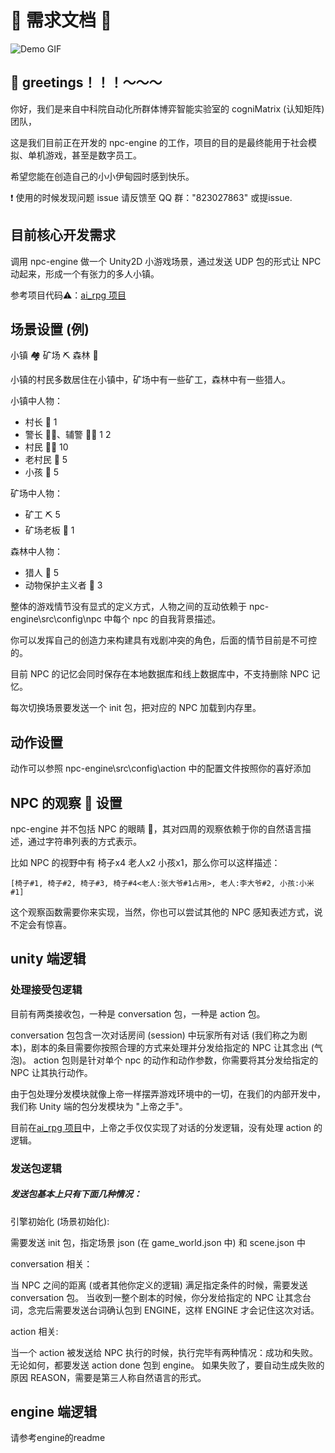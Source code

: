 # 🌟 需求文档 🌟

![Demo GIF](https://jackal-u-dance.oss-cn-beijing.aliyuncs.com/demo.gif)


## 👋 greetings！！！～～～

你好，我们是来自中科院自动化所群体博弈智能实验室的 cogniMatrix (认知矩阵) 团队，

这是我们目前正在开发的 npc-engine 的工作，项目的目的是最终能用于社会模拟、单机游戏，甚至是数字员工。

希望您能在创造自己的小小伊甸园时感到快乐。

❗️ 使用的时候发现问题 issue 请反馈至 QQ 群："823027863" 或提issue.

## 目前核心开发需求
调用 npc-engine 做一个 Unity2D 小游戏场景，通过发送 UDP 包的形式让 NPC 动起来，形成一个有张力的多人小镇。

参考项目代码⚠️：[ai_rpg 项目](https://github.com/casia22/ai_rpg/tree/MattCao)

## 场景设置 (例)
小镇 🏘️ 矿场 ⛏️ 森林 🌳

小镇的村民多数居住在小镇中，矿场中有一些矿工，森林中有一些猎人。

小镇中人物：
- 村长 👴 1
- 警长 👮‍♂️、辅警 👮‍♂️ 1 2
- 村民 🧑‍🌾 10
- 老村民 🧓 5
- 小孩 👶 5

矿场中人物：
- 矿工 ⛏️ 5
- 矿场老板 💼 1

森林中人物：
- 猎人 🏹 5
- 动物保护主义者 🌿 3

整体的游戏情节没有显式的定义方式，人物之间的互动依赖于 npc-engine\src\config\npc 中每个 npc 的自我背景描述。

你可以发挥自己的创造力来构建具有戏剧冲突的角色，后面的情节目前是不可控的。

目前 NPC 的记忆会同时保存在本地数据库和线上数据库中，不支持删除 NPC 记忆。

每次切换场景要发送一个 init 包，把对应的 NPC 加载到内存里。

## 动作设置
动作可以参照 npc-engine\src\config\action 中的配置文件按照你的喜好添加

## NPC 的观察 👀 设置
npc-engine 并不包括 NPC 的眼睛 👀，其对四周的观察依赖于你的自然语言描述，通过字符串列表的方式表示。

比如 NPC 的视野中有 椅子x4 老人x2 小孩x1，那么你可以这样描述：
```
[椅子#1, 椅子#2, 椅子#3, 椅子#4<老人:张大爷#1占用>, 老人:李大爷#2, 小孩:小米#1]
```

这个观察函数需要你来实现，当然，你也可以尝试其他的 NPC 感知表述方式，说不定会有惊喜。

## unity 端逻辑
### 处理接受包逻辑
目前有两类接收包，一种是 conversation 包，一种是 action 包。

conversation 包包含一次对话房间 (session) 中玩家所有对话 (我们称之为剧本)，剧本的条目需要你按照合理的方式来处理并分发给指定的 NPC 让其念出 (气泡)。
action 包则是针对单个 npc 的动作和动作参数，你需要将其分发给指定的 NPC 让其执行动作。

由于包处理分发模块就像上帝一样摆弄游戏环境中的一切，在我们的内部开发中，我们称 Unity 端的包分发模块为 "上帝之手"。

目前在[ai_rpg 项目](https://github.com/casia22/ai_rpg/tree/MattCao)中，上帝之手仅仅实现了对话的分发逻辑，没有处理 action 的逻辑。

### 发送包逻辑
##### 发送包基本上只有下面几种情况：

引擎初始化 (场景初始化):

需要发送 init 包，指定场景 json (在 game_world.json 中) 和 scene.json 中

conversation 相关：

当 NPC 之间的距离 (或者其他你定义的逻辑) 满足指定条件的时候，需要发送 conversation 包。
当收到一整个剧本的时候，你分发给指定的 NPC 让其念台词，念完后需要发送台词确认包到 ENGINE，这样 ENGINE 才会记住这次对话。

action 相关:

当一个 action 被发送给 NPC 执行的时候，执行完毕有两种情况：成功和失败。
无论如何，都要发送 action done 包到 engine。
如果失败了，要自动生成失败的原因 REASON，需要是第三人称自然语言的形式。

## engine 端逻辑

请参考engine的readme
